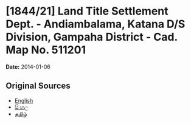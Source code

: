 # [1844/21] Land Title Settlement Dept. - Andiambalama, Katana D/S Division, Gampaha District - Cad. Map No. 511201

**Date:** 2014-01-06

## Original Sources

- [English](https://documents.gov.lk/view/extra-gazettes/2014/1/1844-21_E.pdf)
- [සිංහල](https://documents.gov.lk/view/extra-gazettes/2014/1/1844-21_S.pdf)
- [தமிழ்](https://documents.gov.lk/view/extra-gazettes/2014/1/1844-21_T.pdf)
